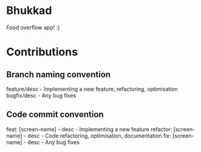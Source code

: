 # Bhukkad
Food overflow app! :)

# Contributions

## Branch naming convention
feature/desc - Implementing a new feature, refactoring, optimisation
bugfix/desc - Any bug fixes

## Code commit convention
feat: [screen-name] - desc - Implementing a new feature
refactor: [screen-name] - desc - Code refactoring, optimisation, documentation
fix: [screen-name] - desc - Any bug fixes